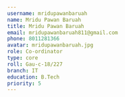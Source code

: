 ```yaml
---
username: mridupawanbaruah
name: Mridu Pawan Baruah
title: Mridu Pawan Baruah
email: mridupawanbaruah811@gmail.com
phone: 8011281366
avatar: mridupawanbaruah.jpg
role: Co-ordinator
type: core
roll: Gau-c-18/227
branch: IT
education: B.Tech
priority: 5
---
```

